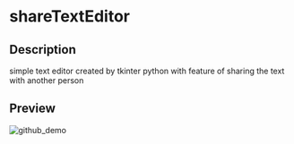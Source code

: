 # shareTextEditor

## Description

  simple text editor created by tkinter python with feature of sharing the text with another person
  
## Preview

![github_demo](https://user-images.githubusercontent.com/47016007/91644716-f9eaad80-ea3e-11ea-92af-51f8316e05a1.gif)
